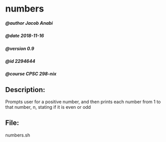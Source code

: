 # numbers

##### *@author Jacob Anabi*
##### *@date 2018-11-16*
##### *@version 0.9*
##### *@id 2294644*
##### *@course CPSC 298-nix*

## Description:
Prompts user for a positive number, and then prints each number from 1 to that number, n, stating if it is even or odd

## File:
numbers.sh
